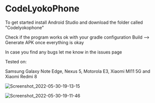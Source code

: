 # CodeLyokoPhone
To get started install Android Studio and download the folder called "Codelyokophone"

Check if the program works ok with your gradle configuration
Build --> Generate APK once everything is okay

In case you find any bugs let me know in the issues page

Tested on:

Samsung Galaxy Note Edge, Nexus 5, Motorola E3, Xiaomi MI11 5G and Xiaomi Redmi 8

![Screenshot_2022-05-30-19-13-15](https://user-images.githubusercontent.com/49490716/171036976-54369ab8-9348-41e3-8411-ec8bde54c6c6.jpg)

![Screenshot_2022-05-30-19-11-46](https://user-images.githubusercontent.com/49490716/171036822-2b7b2194-eb60-43b2-bc95-5b94850816f4.jpg)
